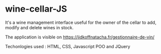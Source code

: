 # wine-cellar-JS

It's a wine management interface useful for the owner of the cellar to add, modify and delete wines in stock.

The application is visible on https://jidkoffnatacha.fr/gestionnaire-de-vin/

Techonlogies used : HTML, CSS, Javascript POO and JQuery
